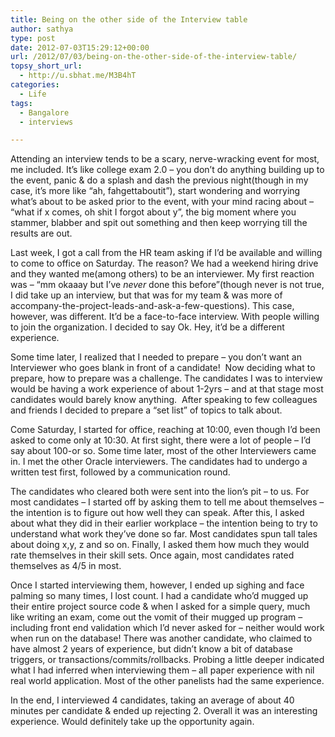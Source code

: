 ```yaml
---
title: Being on the other side of the Interview table
author: sathya
type: post
date: 2012-07-03T15:29:12+00:00
url: /2012/07/03/being-on-the-other-side-of-the-interview-table/
topsy_short_url:
  - http://u.sbhat.me/M3B4hT
categories:
  - Life
tags:
  - Bangalore
  - interviews

---
```

Attending an interview tends to be a scary, nerve-wracking event for most, me included. It&#8217;s like college exam 2.0 &#8211; you don&#8217;t do anything building up to the event, panic & do a splash and dash the previous night(though in my case, it&#8217;s more like &#8220;ah, fahgettaboutit&#8221;), start wondering and worrying what&#8217;s about to be asked prior to the event, with your mind racing about &#8211; &#8220;what if x comes, oh shit I forgot about y&#8221;, the big moment where you stammer, blabber and spit out something and then keep worrying till the results are out.

Last week, I got a call from the HR team asking if I&#8217;d be available and willing to come to office on Saturday. The reason? We had a weekend hiring drive and they wanted me(among others) to be an interviewer. My first reaction was &#8211; &#8220;mm okaaay but I&#8217;ve _never_ done this before&#8221;(though never is not true, I did take up an interview, but that was for my team & was more of accompany-the-project-leads-and-ask-a-few-questions). This case, however, was different. It&#8217;d be a face-to-face interview. With people willing to join the organization. I decided to say Ok. Hey, it&#8217;d be a different experience.  
<!--more-->

Some time later, I realized that I needed to prepare &#8211; you don&#8217;t want an Interviewer who goes blank in front of a candidate!  Now deciding what to prepare, how to prepare was a challenge. The candidates I was to interview would be having a work experience of about 1-2yrs &#8211; and at that stage most candidates would barely know anything.  After speaking to few colleagues and friends I decided to prepare a &#8220;set list&#8221; of topics to talk about.

Come Saturday, I started for office, reaching at 10:00, even though I&#8217;d been asked to come only at 10:30. At first sight, there were a lot of people &#8211; I&#8217;d say about 100-or so. Some time later, most of the other Interviewers came in. I met the other Oracle interviewers. The candidates had to undergo a written test first, followed by a communication round.

The candidates who cleared both were sent into the lion&#8217;s pit &#8211; to us. For most candidates &#8211; I started off by asking them to tell me about themselves &#8211; the intention is to figure out how well they can speak. After this, I asked about what they did in their earlier workplace &#8211; the intention being to try to understand what work they&#8217;ve done so far. Most candidates spun tall tales about doing x,y, z and so on. Finally, I asked them how much they would rate themselves in their skill sets. Once again, most candidates rated themselves as 4/5 in most.

Once I started interviewing them, however, I ended up sighing and face palming so many times, I lost count. I had a candidate who&#8217;d mugged up their entire project source code & when I asked for a simple query, much like writing an exam, come out the vomit of their mugged up program &#8211; including front end validation which I&#8217;d never asked for &#8211; neither would work when run on the database! There was another candidate, who claimed to have almost 2 years of experience, but didn&#8217;t know a bit of database triggers, or transactions/commits/rollbacks. Probing a little deeper indicated what I had inferred when interviewing them &#8211; all paper experience with nil real world application. Most of the other panelists had the same experience.

In the end, I interviewed 4 candidates, taking an average of about 40 minutes per candidate & ended up rejecting 2. Overall it was an interesting experience. Would definitely take up the opportunity again.